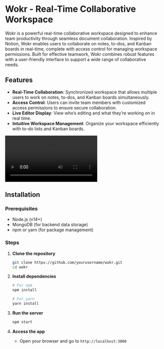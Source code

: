 
# Wokr - Real-Time Collaborative Workspace

Wokr is a powerful real-time collaborative workspace designed to enhance team productivity through seamless document collaboration. Inspired by Notion, Wokr enables users to collaborate on notes, to-dos, and Kanban boards in real-time, complete with access control for managing workspace permissions. Built for effective teamwork, Wokr combines robust features with a user-friendly interface to support a wide range of collaborative needs.

## Features

- **Real-Time Collaboration**: Synchronized workspace that allows multiple users to work on notes, to-dos, and Kanban boards simultaneously.
- **Access Control**: Users can invite team members with customized access permissions to ensure secure collaboration.
- **Live Editor Display**: View who’s editing and what they’re working on in real time.
- **Intuitive Workspace Management**: Organize your workspace efficiently with to-do lists and Kanban boards.

![Demo Video](media/demo.mp4)

## Installation

### Prerequisites
- Node.js (v14+)
- MongoDB (for backend data storage)
- npm or yarn (for package management)

### Steps

1. **Clone the repository**
   ```bash
   git clone https://github.com/yourusername/wokr.git
   cd wokr
   ```

2. **Install dependencies**
   ```bash
   # For npm
   npm install

   # For yarn
   yarn install
   ```



3. **Run the server**
   ```bash
   npm start
   ```

4. **Access the app**
   - Open your browser and go to `http://localhost:3000`
